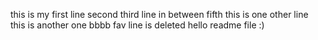 this is my first line
second
third
line in between
fifth
this is one other line
this is another one
bbbb
fav line is deleted
hello readme file :)
